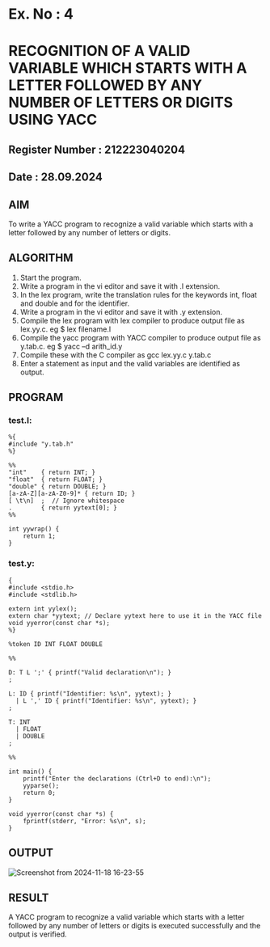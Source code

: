 # Ex. No : 4	
# RECOGNITION OF A VALID VARIABLE WHICH STARTS WITH A LETTER FOLLOWED BY ANY NUMBER OF LETTERS OR DIGITS USING YACC
## Register Number : 212223040204
## Date : 28.09.2024

## AIM   
To write a YACC program to recognize a valid variable which starts with a letter followed by any number of letters or digits.

## ALGORITHM
1.	Start the program.
2.	Write a program in the vi editor and save it with .l extension.
3.	In the lex program, write the translation rules for the keywords int, float and double and for the identifier.
4.	Write a program in the vi editor and save it with .y extension.
5.	Compile the lex program with lex compiler to produce output file as lex.yy.c. eg $ lex filename.l
6.	Compile the yacc program with YACC compiler to produce output file as y.tab.c. eg $ yacc –d arith_id.y
7.	Compile these with the C compiler as gcc lex.yy.c y.tab.c
8.	Enter a statement as input and the valid variables are identified as output.

## PROGRAM

### test.l:
```
%{
#include "y.tab.h"
%}

%%
"int"    { return INT; }
"float"  { return FLOAT; }
"double" { return DOUBLE; }
[a-zA-Z][a-zA-Z0-9]* { return ID; }
[ \t\n]  ;  // Ignore whitespace
.        { return yytext[0]; }
%%

int yywrap() {
    return 1;
}
```
### test.y:
```
{
#include <stdio.h>
#include <stdlib.h>

extern int yylex();
extern char *yytext; // Declare yytext here to use it in the YACC file
void yyerror(const char *s);
%}

%token ID INT FLOAT DOUBLE

%%

D: T L ';' { printf("Valid declaration\n"); }
;

L: ID { printf("Identifier: %s\n", yytext); }
  | L ',' ID { printf("Identifier: %s\n", yytext); }
;

T: INT
  | FLOAT
  | DOUBLE
;

%%

int main() {
    printf("Enter the declarations (Ctrl+D to end):\n");
    yyparse();
    return 0;
}

void yyerror(const char *s) {
    fprintf(stderr, "Error: %s\n", s);
}
```

## OUTPUT 
![Screenshot from 2024-11-18 16-23-55](https://github.com/user-attachments/assets/0473888e-25ac-44c6-b127-a60264df2d3d)


## RESULT
A  YACC program to recognize a valid variable which starts with a letter followed by any number of letters or digits is executed successfully and the output is verified.


